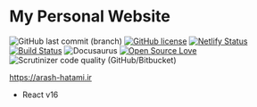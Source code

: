 # My Personal Website

![GitHub last commit (branch)](https://img.shields.io/github/last-commit/hatamiarash7/MyWebSite/master) [![GitHub license](https://img.shields.io/github/license/hatamiarash7/MyWebSite)](https://github.com/hatamiarash7/MyWebSite/blob/master/LICENSE) [![Netlify Status](https://api.netlify.com/api/v1/badges/414f08af-8dd3-4ff3-9652-6e9a83bcdbc5/deploy-status)](https://app.netlify.com/sites/inspiring-lamport-55ba30/deploys) [![Build Status](https://travis-ci.com/hatamiarash7/MyWebSite.svg?branch=master)](https://travis-ci.com/hatamiarash7/MyWebSite) ![Docusaurus](https://github.com/hatamiarash7/MyWebSite/workflows/Docusaurus/badge.svg?branch=master) [![Open Source Love](https://badges.frapsoft.com/os/v1/open-source.png?v=103)](https://github.com/ellerbrock/open-source-badges/) ![Scrutinizer code quality (GitHub/Bitbucket)](https://img.shields.io/scrutinizer/quality/g/hatamiarash7/MyWebSite/master)

https://arash-hatami.ir

-   React v16
